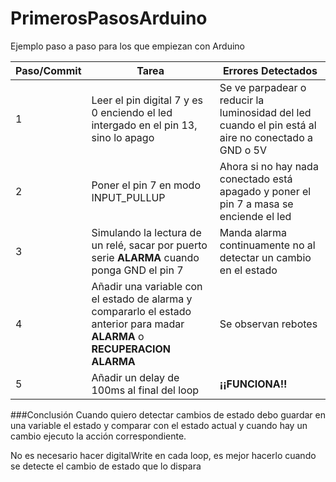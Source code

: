 # PrimerosPasosArduino

Ejemplo paso a paso para los que empiezan con Arduino

|Paso/Commit|Tarea|Errores Detectados|
|---|---|---|
|1|Leer el pin digital 7 y es 0 enciendo el led intergado en el pin 13, sino lo apago|Se ve parpadear o reducir la luminosidad del led cuando el pin está al aire no conectado a GND o 5V|
|2|Poner el pin 7 en modo INPUT_PULLUP|Ahora si no hay nada conectado está apagado y poner el pin 7 a masa se enciende el led|
|3|Simulando la lectura de un relé, sacar por puerto serie **ALARMA** cuando ponga GND el pin 7|Manda alarma continuamente no al detectar un cambio en el estado|
|4|Añadir una variable con el estado de alarma y compararlo el estado anterior para madar **ALARMA** o **RECUPERACION ALARMA**|Se observan rebotes|
|5|Añadir un delay de 100ms al final del loop|**¡¡FUNCIONA!!**|

###Conclusión
Cuando quiero detectar cambios de estado debo guardar en una variable el estado y comparar con el estado actual y cuando hay un cambio ejecuto la acción correspondiente.

No es necesario hacer digitalWrite en cada loop, es mejor hacerlo cuando se detecte el cambio de estado que lo dispara

